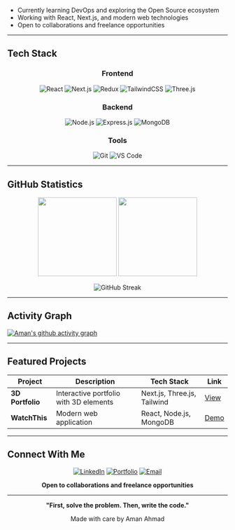 
- Currently learning DevOps and exploring the Open Source ecosystem
- Working with React, Next.js, and modern web technologies
- Open to collaborations and freelance opportunities

---

## Tech Stack

<div align="center">

### Frontend

![React](https://img.shields.io/badge/React-20232A?style=for-the-badge&logo=react&logoColor=61DAFB)
![Next.js](https://img.shields.io/badge/Next.js-000000?style=for-the-badge&logo=nextdotjs&logoColor=white)
![Redux](https://img.shields.io/badge/Redux-764ABC?style=for-the-badge&logo=redux&logoColor=white)
![TailwindCSS](https://img.shields.io/badge/Tailwind_CSS-38B2AC?style=for-the-badge&logo=tailwind-css&logoColor=white)
![Three.js](https://img.shields.io/badge/Three.js-000000?style=for-the-badge&logo=three.js&logoColor=white)

### Backend

![Node.js](https://img.shields.io/badge/Node.js-339933?style=for-the-badge&logo=nodedotjs&logoColor=white)
![Express.js](https://img.shields.io/badge/Express.js-000000?style=for-the-badge&logo=express&logoColor=white)
![MongoDB](https://img.shields.io/badge/MongoDB-47A248?style=for-the-badge&logo=mongodb&logoColor=white)

### Tools

![Git](https://img.shields.io/badge/Git-F05032?style=for-the-badge&logo=git&logoColor=white)
![VS Code](https://img.shields.io/badge/VS_Code-007ACC?style=for-the-badge&logo=visual-studio-code&logoColor=white)

</div>

---

## GitHub Statistics

<div align="center">

<img height="180em" src="https://github-readme-stats.vercel.app/api?username=amanahmad&show_icons=true&theme=tokyonight&hide_border=true&bg_color=0D1117&title_color=58A6FF&text_color=C9D1D9&icon_color=58A6FF"/>

<img height="180em" src="https://github-readme-stats.vercel.app/api/top-langs/?username=amanahmad&layout=compact&theme=tokyonight&hide_border=true&bg_color=0D1117&title_color=58A6FF&text_color=C9D1D9"/>

</div>

<div align="center">

![GitHub Streak](https://github-readme-streak-stats.herokuapp.com/?user=amanahmad&theme=tokyonight&hide_border=true&background=0D1117&ring=58A6FF&fire=58A6FF&currStreakLabel=58A6FF)

</div>

---

## Activity Graph

[![Aman's github activity graph](https://github-readme-activity-graph.vercel.app/graph?username=amanahmad&theme=tokyo-night&hide_border=true&bg_color=0D1117)](https://github.com/ashutosh00710/github-readme-activity-graph)

---

## Featured Projects

| Project | Description | Tech Stack | Link |
|---------|-------------|------------|------|
| **3D Portfolio** | Interactive portfolio with 3D elements | Next.js, Three.js, Tailwind | [View](https://amanahmad.vercel.app) |
| **WatchThis** | Modern web application | React, Node.js, MongoDB | [Demo](#) |

---

## Connect With Me

<div align="center">

[![LinkedIn](https://img.shields.io/badge/LinkedIn-0A66C2?style=for-the-badge&logo=linkedin&logoColor=white)](https://linkedin.com/in/amanahmad1)
[![Portfolio](https://img.shields.io/badge/Portfolio-000000?style=for-the-badge&logo=vercel&logoColor=white)](https://amanahmad.vercel.app)
[![Email](https://img.shields.io/badge/Email-EA4335?style=for-the-badge&logo=gmail&logoColor=white)](mailto:amank225566@gmail.com)

**Open to collaborations and freelance opportunities**

</div>

---

<div align="center">

**"First, solve the problem. Then, write the code."**

Made with care by Aman Ahmad

</div>
